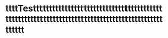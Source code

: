 # ttttTesttttttttttttttttttttttttttttttttttttttttttttttttttttttttttttttttttttttttttttttttttttttttttttttttt
